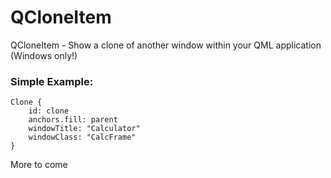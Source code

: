# QCloneItem
QCloneItem - Show a clone of another window within your QML application (Windows only!)

### Simple Example:
```
Clone {
    id: clone
    anchors.fill: parent
    windowTitle: "Calculator"
    windowClass: "CalcFrame"
}
```

More to come

